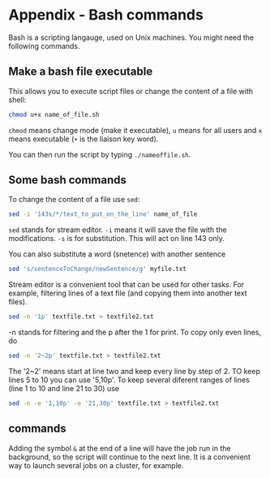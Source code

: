 # Appendix - Bash commands

Bash is a scripting langauge, used on Unix machines. You might need the following commands.

## Make a bash file executable

This allows you to execute script files or change the content of a file with shell:

```bash
chmod u+x name_of_file.sh
```

`chmod` means change mode \(make it executable\), `u` means for all users and `x` means executable \(`+` is the liaison key word\).

You can then run the script by typing `./nameoffile.sh`.

## Some bash commands

To change the content of a file use `sed`:

```bash
sed -i '143s/*/text_to_put_on_the_line' name_of_file
```

`sed` stands for stream editor.  `-i` means it will save the file with the modifications. `-s` is for substitution. This will act on line 143 only.

You can also substitute a word \(snetence\) with another sentence

```bash
sed 's/sentenceToChange/newSentence/g' myfile.txt
```

Stream editor is a convenient tool that can be used for other tasks. For example, filtering lines of a text file \(and copying them into another text files\).

```bash
sed -n '1p' textfile.txt > textfile2.txt
```

-n stands for filtering and the p after the 1 for print. To copy only even lines, do

```bash
sed -n '2~2p' textfile.txt > textfile2.txt
```

The '2~2' means start at line two and keep every line by step of 2. TO keep lines 5 to 10 you can use '5,10p'. To keep several diferent ranges of lines \(line 1 to 10 and line 21 to 30\) use

```bash
sed -n -e '1,10p' -e '21,30p' textfile.txt > textfile2.txt
```

## commands

Adding the symbol `&` at the end of a line will have the job run in the background, so the script will continue to the next line. It is a convenient way to launch several jobs on a cluster, for example.` `



